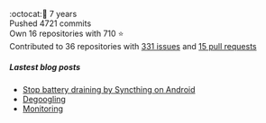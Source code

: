 :octocat::birthday: 7 years  
Pushed 4721 commits  
Own 16 repositories with 710 :star:  
Contributed to 36 repositories with [331 issues](https://github.com/issues?q=is%3Aissue+author%3Aeoli3n) and [15 pull requests](https://github.com/pulls?q=is%3Apr+author%3Aeoli3n+)

##### Lastest blog posts
- [Stop battery draining by Syncthing on Android](https://eoli3n.github.io/2021/12/29/syncthing-battery-draining.html)
- [Degoogling](https://eoli3n.github.io/2021/12/21/degoogling-android.html)
- [Monitoring](https://eoli3n.github.io/2021/12/10/monitoring.html)
